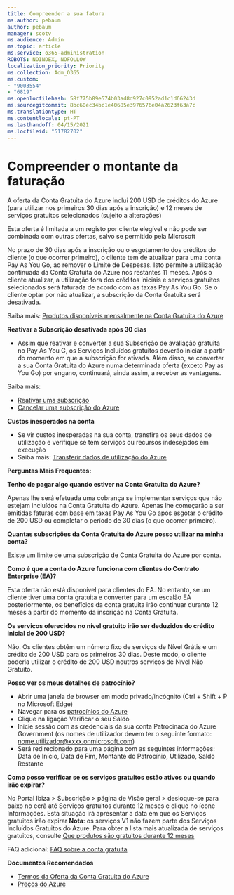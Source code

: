 ```yaml
---
title: Compreender a sua fatura
ms.author: pebaum
author: pebaum
manager: scotv
ms.audience: Admin
ms.topic: article
ms.service: o365-administration
ROBOTS: NOINDEX, NOFOLLOW
localization_priority: Priority
ms.collection: Adm_O365
ms.custom:
- "9003554"
- "6819"
ms.openlocfilehash: 58f775b89e574b03ad8d927c0952ad1c1d66243d
ms.sourcegitcommit: 8bc60ec34bc1e40685e3976576e04a2623f63a7c
ms.translationtype: HT
ms.contentlocale: pt-PT
ms.lasthandoff: 04/15/2021
ms.locfileid: "51782702"
---
```

# <a name="understand-billing-amount"></a>Compreender o montante da faturação

A oferta da Conta Gratuita do Azure inclui 200 USD de créditos do Azure (para utilizar nos primeiros 30 dias após a inscrição) e 12 meses de serviços gratuitos selecionados (sujeito a alterações)

Esta oferta é limitada a um registo por cliente elegível e não pode ser combinada com outras ofertas, salvo se permitido pela Microsoft

No prazo de 30 dias após a inscrição ou o esgotamento dos créditos do cliente (o que ocorrer primeiro), o cliente tem de atualizar para uma conta Pay As You Go, ao remover o Limite de Despesas. Isto permite a utilização continuada da Conta Gratuita do Azure nos restantes 11 meses. Após o cliente atualizar, a utilização fora dos créditos iniciais e serviços gratuitos selecionados será faturada de acordo com as taxas Pay As You Go. Se o cliente optar por não atualizar, a subscrição da Conta Gratuita será desativada.

Saiba mais: [Produtos disponíveis mensalmente na Conta Gratuita do Azure](https://azure.microsoft.com/free/free-account-faq/)

**Reativar a Subscrição desativada após 30 dias**

- Assim que reativar e converter a sua Subscrição de avaliação gratuita no Pay As You G, os Serviços Incluídos gratuitos deverão iniciar a partir do momento em que a subscrição for ativada. Além disso, se converter a sua Conta Gratuita do Azure numa determinada oferta (exceto Pay as You Go) por engano, continuará, ainda assim, a receber as vantagens.

Saiba mais: 
- [Reativar uma subscrição](https://docs.microsoft.com/azure/billing/billing-subscription-become-disable?WT.mc_id=Portal-Microsoft_Azure_Support)
- [Cancelar uma subscrição do Azure](https://docs.microsoft.com/azure/billing/billing-how-to-cancel-azure-subscription?WT.mc_id=Portal-Microsoft_Azure_Support)

**Custos inesperados na conta**

- Se vir custos inesperadas na sua conta, transfira os seus dados de utilização e verifique se tem serviços ou recursos indesejados em execução
- Saiba mais: [Transferir dados de utilização do Azure](https://docs.microsoft.com/azure/billing/billing-download-azure-invoice-daily-usage-date?WT.mc_id=Portal-Microsoft_Azure_Support#download-usage)

**Perguntas Mais Frequentes:**

**Tenho de pagar algo quando estiver na Conta Gratuita do Azure?**

Apenas lhe será efetuada uma cobrança se implementar serviços que não estejam incluídos na Conta Gratuita do Azure. Apenas lhe começarão a ser emitidas faturas com base em taxas Pay As You Go após esgotar o crédito de 200 USD ou completar o período de 30 dias (o que ocorrer primeiro).

**Quantas subscrições da Conta Gratuita do Azure posso utilizar na minha conta?**  

Existe um limite de uma subscrição de Conta Gratuita do Azure por conta.

**Como é que a conta do Azure funciona com clientes do Contrato Enterprise (EA)?**  

Esta oferta não está disponível para clientes do EA. No entanto, se um cliente tiver uma conta gratuita e converter para um escalão EA posteriormente, os benefícios da conta gratuita irão continuar durante 12 meses a partir do momento da inscrição na Conta Gratuita.

**Os serviços oferecidos no nível gratuito irão ser deduzidos do crédito inicial de 200 USD?**  

Não. Os clientes obtêm um número fixo de serviços de Nível Grátis e um crédito de 200 USD para os primeiros 30 dias. Deste modo, o cliente poderia utilizar o crédito de 200 USD noutros serviços de Nível Não Gratuito.

**Posso ver os meus detalhes de patrocínio?**

- Abrir uma janela de browser em modo privado/incógnito (Ctrl + Shift + P no Microsoft Edge)
- Navegar para os [patrocínios do Azure](http://www.microsoftazuresponsorships.com/)
- Clique na ligação Verificar o seu Saldo
- Inicie sessão com as credenciais da sua conta Patrocinada do Azure Government (os nomes de utilizador devem ter o seguinte formato: nome.utilizador@xxxx.onmicrosoft.com)
- Será redirecionado para uma página com as seguintes informações: Data de Início, Data de Fim, Montante do Patrocínio, Utilizado, Saldo Restante

**Como posso verificar se os serviços gratuitos estão ativos ou quando irão expirar?**

No Portal Ibiza > Subscrição > página de Visão geral > desloque-se para baixo no ecrã até Serviços gratuitos durante 12 meses e clique no ícone Informações. Esta situação irá apresentar a data em que os Serviços gratuitos irão expirar **Nota**: os serviços V1 não fazem parte dos Serviços Incluídos Gratuitos do Azure. Para obter a lista mais atualizada de serviços gratuitos, consulte [Que produtos são gratuitos durante 12 meses](http://www.microsoftazuresponsorships.com/)

FAQ adicional: [FAQ sobre a conta gratuita](https://azure.microsoft.com/free/free-account-faq/)

**Documentos Recomendados**

- [Termos da Oferta da Conta Gratuita do Azure](https://azure.microsoft.com/offers/ms-azr-0044p/)
- [Preços do Azure](https://azure.microsoft.com/pricing/)